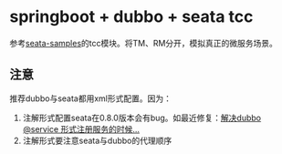 # springboot + dubbo + seata tcc

 参考<a href="https://github.com/seata/seata-samples/tree/master/tcc/springboot-tcc-sample">seata-samples</a>的tcc模块。将TM、RM分开，模拟真正的微服务场景。



## 注意

推荐dubbo与seata都用xml形式配置。因为：

1. 注解形式配置seata在0.8.0版本会有bug。如最近修复：<a href="https://github.com/seata/seata/pull/1566/commits/4919a7de767fff25f553d6b2ab3d38a2fa1754a0#diff-169e8418f80d5d57aa7489db2781c4ab">解决dubbo @service 形式注册服务的时候...</a> 
2. 注解形式要注意seata与dubbo的代理顺序



